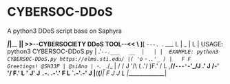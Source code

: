 # CYBERSOC-DDoS
A python3 DDoS script base on Saphyra

   _______|___|______
__|__________________|        >>--CYBERSOCIETY DDoS TOOL--<<
\  ]________________[ `---.
 `.                   ___  L
  |   _              |   L |  USAGE: python3 CYBERSOC-DDoS.py <url>
  | .'_`--.___   __  |   | |  EXAMPLE: python3 CYBERSOC-DDoS.py https://elms.sti.edu/
  |( 'o`   - .`.'_ ) |   F F  Greetings! @SH33P | @siAno
  | `-._      `_`./_ |  / /
  J   '/\\    ( .'/ )F.' /
   L ,__//`---'`-'_/J  .'
   J  /-'        '/ F.'
    L            ' J'
    J `.`-. .-'.'  F
     L  `.-'.-'   J
     |__(__(___)__|
     F            J
    J              L
    |______________|
